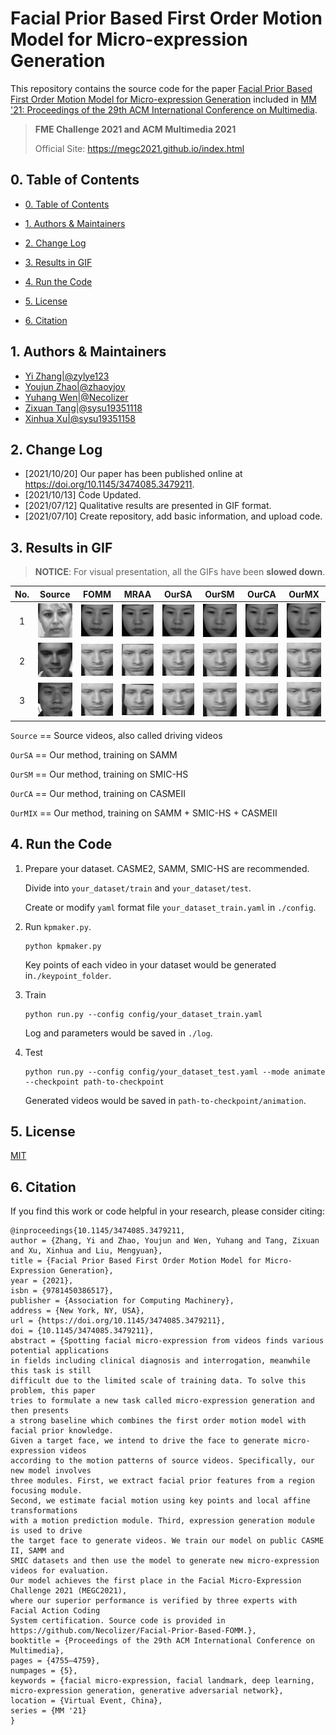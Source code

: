# Facial Prior Based First Order Motion Model for Micro-expression Generation
This repository contains the source code for the paper [Facial Prior Based First Order Motion Model for Micro-expression Generation](https://doi.org/10.1145/3474085.3479211) included in [MM '21: Proceedings of the 29th ACM International Conference on Multimedia](https://dl.acm.org/doi/proceedings/10.1145/3474085).

> **FME Challenge 2021 and ACM Multimedia 2021**  
>
> Official Site: https://megc2021.github.io/index.html

## 0. Table of Contents

* [0. Table of Contents](#0-table-of-contents)

* [1. Authors & Maintainers](#1-authors---maintainers)

* [2. Change Log](#2-change-log)

* [3. Results in GIF](#3-results-in-gif)

* [4. Run the Code](#4-run-the-code)

* [5. License](#5-license)

* [6. Citation](#6-citation)

  

## 1. Authors & Maintainers

- [Yi Zhang|@zylye123](https://github.com/zylye123)
- [Youjun Zhao|@zhaoyjoy](https://github.com/zhaoyjoy)
- [Yuhang Wen|@Necolizer](https://github.com/Necolizer)
- [Zixuan Tang|@sysu19351118](https://github.com/sysu19351118)
- [Xinhua Xu|@sysu19351158](https://github.com/sysu19351158)

## 2. Change Log

- [2021/10/20] Our paper has been published online at https://doi.org/10.1145/3474085.3479211.
- [2021/10/13] Code Updated.
- [2021/07/12] Qualitative results are presented in GIF format.
- [2021/07/10] Create repository, add basic information, and upload code.

## 3. Results in GIF

> **NOTICE**: For visual presentation, all the GIFs have been **slowed down**.

| No.  |                            Source                            |                             FOMM                             |                             MRAA                             |                            OurSA                             |                            OurSM                             |                            OurCA                             |                            OurMX                             |
| :--: | :----------------------------------------------------------: | :----------------------------------------------------------: | :----------------------------------------------------------: | :----------------------------------------------------------: | :----------------------------------------------------------: | :----------------------------------------------------------: | :----------------------------------------------------------: |
|  1   |    <img src="./sup-mat/022_3_3.gif" style="zoom: 33%;" />    | <img src="./sup-mat/022_3_3_FOMM.gif" style="zoom: 33%;" />  | <img src="./sup-mat/022_3_3_MRAA.gif" style="zoom: 33%;" />  | <img src="./sup-mat/Positive_022_3_3_SAMM.gif" style="zoom: 33%;" /> | <img src="./sup-mat/Positive_022_3_3_SMIC.gif" style="zoom: 33%;" /> | <img src="./sup-mat/022_3_3_CASME2.gif" style="zoom: 33%;" /> |  <img src="./sup-mat/022_3_3_mix.gif" style="zoom: 33%;" />  |
|  2   |   <img src="./sup-mat/s3_po_05.gif" style="zoom: 33%;" />    | <img src="./sup-mat/s3_po_05_FOMM.gif" style="zoom: 33%;" /> | <img src="./sup-mat/s3_po_05_MRAA.gif" style="zoom: 33%;" /> | <img src="./sup-mat/Positive_s3_po_05_SAMM.gif" style="zoom: 33%;" /> | <img src="./sup-mat/Positive_s3_po_05_SMIC.gif" style="zoom: 33%;" /> | <img src="./sup-mat/s3_po_05_CASME2.gif" style="zoom: 33%;" /> | <img src="./sup-mat/s3_po_05_MIX.gif" style="zoom: 33%;" />  |
|  3   | <img src="./sup-mat/sub19_EP01_01f.gif" style="zoom: 33%;" /> | <img src="./sup-mat/sub19_EP01_01f_FOMM.gif" style="zoom: 33%;" /> | <img src="./sup-mat/sub19_EP01_01f_MRAA.gif" style="zoom: 33%;" /> | <img src="./sup-mat/Positive_EP01_01f_SAMM.gif" style="zoom: 33%;" /> | <img src="./sup-mat/Positive_EP01_01f_SMIC.gif" style="zoom: 33%;" /> | <img src="./sup-mat/sub19_EP01_01f_CASME2.gif" style="zoom: 33%;" /> | <img src="./sup-mat/sub19_EP01_01f_MIX.gif" style="zoom: 33%;" /> |

`Source` == Source videos, also called driving videos

`OurSA` == Our method, training on SAMM

`OurSM` == Our method, training on SMIC-HS

`OurCA` == Our method, training on CASMEⅡ

`OurMIX` == Our method, training on SAMM + SMIC-HS + CASMEⅡ

## 4. Run the Code

1. Prepare your dataset. CASME2, SAMM, SMIC-HS are recommended.

   Divide into `your_dataset/train` and `your_dataset/test`.

   Create or modify `yaml` format file `your_dataset_train.yaml` in `./config`.

2. Run `kpmaker.py`.

   ```shell
   python kpmaker.py
   ```

   Key points of each video in your dataset would be generated in`./keypoint_folder`.

3. Train

   ```shell
   python run.py --config config/your_dataset_train.yaml
   ```

   Log and parameters would be saved in `./log`.

4. Test

   ```shell
   python run.py --config config/your_dataset_test.yaml --mode animate --checkpoint path-to-checkpoint
   ```

   Generated videos would be saved in `path-to-checkpoint/animation`.

## 5. License

[MIT](https://github.com/Necolizer/Facial-Prior-Based-FOMM/blob/main/LICENSE)

## 6. Citation

If you find this work or code helpful in your research, please consider citing:

```
@inproceedings{10.1145/3474085.3479211,
author = {Zhang, Yi and Zhao, Youjun and Wen, Yuhang and Tang, Zixuan and Xu, Xinhua and Liu, Mengyuan},
title = {Facial Prior Based First Order Motion Model for Micro-Expression Generation},
year = {2021},
isbn = {9781450386517},
publisher = {Association for Computing Machinery},
address = {New York, NY, USA},
url = {https://doi.org/10.1145/3474085.3479211},
doi = {10.1145/3474085.3479211},
abstract = {Spotting facial micro-expression from videos finds various potential applications
in fields including clinical diagnosis and interrogation, meanwhile this task is still
difficult due to the limited scale of training data. To solve this problem, this paper
tries to formulate a new task called micro-expression generation and then presents
a strong baseline which combines the first order motion model with facial prior knowledge.
Given a target face, we intend to drive the face to generate micro-expression videos
according to the motion patterns of source videos. Specifically, our new model involves
three modules. First, we extract facial prior features from a region focusing module.
Second, we estimate facial motion using key points and local affine transformations
with a motion prediction module. Third, expression generation module is used to drive
the target face to generate videos. We train our model on public CASME II, SAMM and
SMIC datasets and then use the model to generate new micro-expression videos for evaluation.
Our model achieves the first place in the Facial Micro-Expression Challenge 2021 (MEGC2021),
where our superior performance is verified by three experts with Facial Action Coding
System certification. Source code is provided in https://github.com/Necolizer/Facial-Prior-Based-FOMM.},
booktitle = {Proceedings of the 29th ACM International Conference on Multimedia},
pages = {4755–4759},
numpages = {5},
keywords = {facial micro-expression, facial landmark, deep learning, micro-expression generation, generative adversarial network},
location = {Virtual Event, China},
series = {MM '21}
}
```
